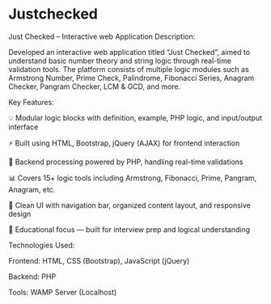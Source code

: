 # Justchecked
Just Checked – Interactive web Application
Description:

Developed an interactive web application titled “Just Checked”, aimed to understand basic number theory and string logic through real-time validation tools. The platform consists of multiple logic modules such as Armstrong Number, Prime Check, Palindrome, Fibonacci Series, Anagram Checker, Pangram Checker, LCM & GCD, and more.

Key Features:

💡 Modular logic blocks with definition, example, PHP logic, and input/output interface

⚡ Built using HTML, Bootstrap, jQuery (AJAX) for frontend interaction

🔁 Backend processing powered by PHP, handling real-time validations

📊 Covers 15+ logic tools including Armstrong, Fibonacci, Prime, Pangram, Anagram, etc.

🎯 Clean UI with navigation bar, organized content layout, and responsive design

📘 Educational focus — built for interview prep and logical understanding

Technologies Used:

Frontend: HTML, CSS (Bootstrap), JavaScript (jQuery)

Backend: PHP

Tools: WAMP Server (Localhost)


